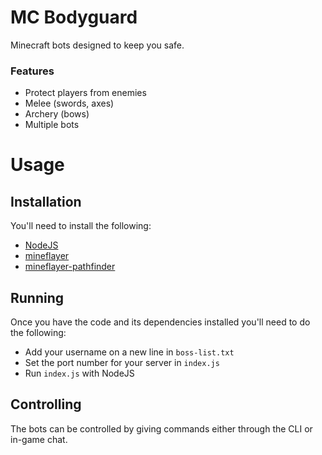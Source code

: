 # MC Bodyguard
Minecraft bots designed to keep you safe.

### Features
- Protect players from enemies
- Melee (swords, axes)
- Archery (bows)
- Multiple bots

# Usage
## Installation
You'll need to install the following:
- [NodeJS](https://nodejs.org/en/download)
- [mineflayer](https://github.com/PrismarineJS/mineflayer)
- [mineflayer-pathfinder](https://github.com/PrismarineJS/mineflayer-pathfinder)

## Running
Once you have the code and its dependencies installed you'll need to do the following:
- Add your username on a new line in `boss-list.txt`
- Set the port number for your server in `index.js`
- Run `index.js` with NodeJS

## Controlling
The bots can be controlled by giving commands either through the CLI or in-game chat.